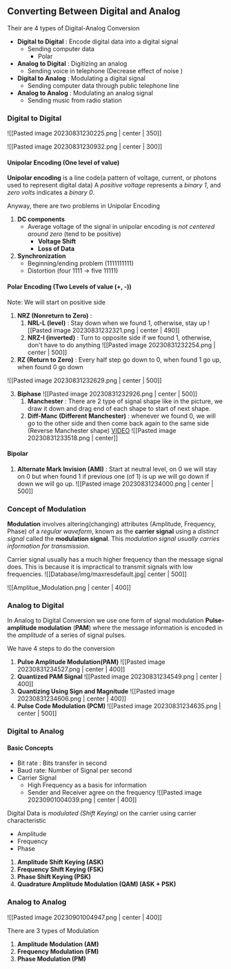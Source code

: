 ## Converting Between Digital and Analog

Their are 4 types of Digital-Analog Conversion

- **Digital to Digital** : Encode digital data into a digital signal
	- Sending computer data
		- Polar
- **Analog to Digital** : Digitizing an analog
	- Sending voice in telephone (Decrease effect of noise )
- **Digital to Analog** : Modulating a digital signal
	- Sending computer data through public telephone line
- **Analog to Analog** : Modulating an analog signal
	- Sending music from radio station


### Digital to Digital

![[Pasted image 20230831230225.png | center | 350]]

![[Pasted image 20230831230932.png | center | 300]]
#### Unipolar Encoding (One level of value)

**Unipolar encoding** is a line code(a pattern of voltage, current, or photons used to represent digital data) A *positive voltage* represents a *binary 1*, and *zero volts* indicates a *binary 0*.

Anyway, there are two problems in Unipolar Encoding
1. **DC components**
	- Average voltage of the signal in unipolar encoding is *not centered around zero* (tend to be positive)
		- **Voltage Shift**
		- **Loss of Data**
1. **Synchronization**
	- Beginning/ending problem (1111111111)
	- Distortion (four 1111 -> five 11111)

#### Polar Encoding (Two Levels of value (+, -))
Note: We will start on positive side
1. **NRZ (Nonreturn to Zero)** : 
	1. **NRL-L (level)** : Stay down when we found 1, otherwise, stay up ![[Pasted image 20230831232321.png | center | 490]]
	  2. **NRZ-I (inverted)** : Turn to opposite side if we found 1, otherwise, don't have to do anything ![[Pasted image 20230831232254.png | center | 500]]
2. **RZ (Return to Zero)** : Every half step go down to 0, when found 1 go up, when found 0 go down

![[Pasted image 20230831232629.png | center | 500]]

3. **Biphase** ![[Pasted image 20230831232926.png | center | 500]]
	1. **Manchester** :  There are 2 type of signal shape like in the picture, we draw it down and drag end of each shape to start of next shape.
	2. **Diff-Manc (Different Manchester)** : whenever we found 0, we will go to the other side and then come back again to the same side (Reverse Manchester shape) [VIDEO](https://www.youtube.com/watch?v=du_boiwX1yU)
![[Pasted image 20230831233518.png | center]]

#### Bipolar

1. **Alternate Mark Invision (AMI)** : Start at neutral level, on 0 we will stay on 0 but when found 1 if previous one (of 1) is up we will go down if down we will go up.
![[Pasted image 20230831234000.png | center | 500]]


### Concept of Modulation

**Modulation** involves altering(changing) attributes (Amplitude, Frequency, Phase) of a *regular waveform*, known as the **carrier signal** using a *distinct signal* called the **modulation signal**. This *modulation signal usually carries information for transmission*.

Carrier signal usually has a much higher frequency than the message signal does. This is because it is impractical to transmit signals with low frequencies.
![[Database/img/maxresdefault.jpg| center | 500]]

![[Amplitue_Modulation.png | center | 400]]
### Analog to Digital

In Analog to Digital Conversion we use one form of signal modulation **Pulse-amplitude modulation** (**PAM**) where the message information is encoded in the *amplitude* of a series of signal pulses.

We have 4 steps to do the conversion

1. **Pulse Amplitude Modulation(PAM)** ![[Pasted image 20230831234527.png | center | 400]]
2. **Quantized PAM Signal** ![[Pasted image 20230831234549.png | center | 400]]
3. **Quantizing Using Sign and Magnitude** ![[Pasted image 20230831234606.png | center | 400]]
4. **Pulse Code Modulation (PCM)** ![[Pasted image 20230831234635.png | center | 500]]
### Digital to Analog

#### Basic Concepts
- Bit rate : Bits transfer in second
- Baud rate: Number of Signal per second
- Carrier Signal
	- High Frequency as a basis for information
	- Sender and Receiver agree on the frequency
![[Pasted image 20230901004039.png | center | 400]]

Digital Data is *modulated (Shift Keying)* on the carrier using carrier characteristic
- Amplitude
- Frequency
- Phase

1. **Amplitude Shift Keying (ASK)**
2. **Frequency Shift Keying (FSK)**
3. **Phase Shift Keying (PSK)**
4. **Quadrature Amplitude Modulation (QAM) (ASK + PSK)**

### Analog to Analog

![[Pasted image 20230901004947.png | center | 400]]

There are 3 types of Modulation

1. **Amplitude Modulation (AM)**
2. **Frequency Modulation (FM)**
3. **Phase Modulation (PM)**